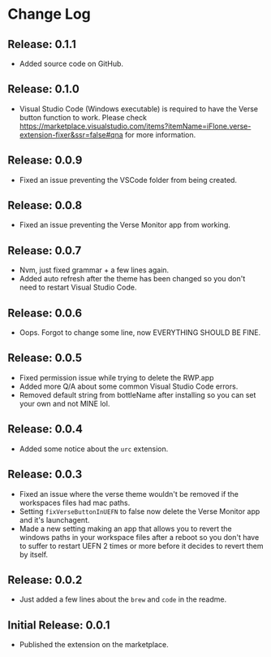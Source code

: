 # Change Log

## Release: 0.1.1

- Added source code on GitHub.

## Release: 0.1.0

-  Visual Studio Code (Windows executable) is required to have the Verse button function to work. Please check https://marketplace.visualstudio.com/items?itemName=iFlone.verse-extension-fixer&ssr=false#qna for more information.

## Release: 0.0.9

-  Fixed an issue preventing the VSCode folder from being created.

## Release: 0.0.8

- Fixed an issue preventing the Verse Monitor app from working.

## Release: 0.0.7

- Nvm, just fixed grammar + a few lines again.
- Added auto refresh after the theme has been changed so you don't need to restart Visual Studio Code.

## Release: 0.0.6

- Oops. Forgot to change some line, now EVERYTHING SHOULD BE FINE.

## Release: 0.0.5

- Fixed permission issue while trying to delete the RWP.app
- Added more Q/A about some common Visual Studio Code errors.
- Removed default string from bottleName after installing so you can set your own and not MINE lol.

## Release: 0.0.4

- Added some notice about the `urc` extension.

## Release: 0.0.3

- Fixed an issue where the verse theme wouldn't be removed if the workspaces files had mac paths.
- Setting `fixVerseButtonInUEFN` to false now delete the Verse Monitor app and it's launchagent.
- Made a new setting making an app that allows you to revert the windows paths in your workspace files after a reboot so you don't have to suffer to restart UEFN 2 times or more before it decides to revert them by itself. 

## Release: 0.0.2

- Just added a few lines about the `brew` and `code` in the readme.

## Initial Release: 0.0.1

- Published the extension on the marketplace.